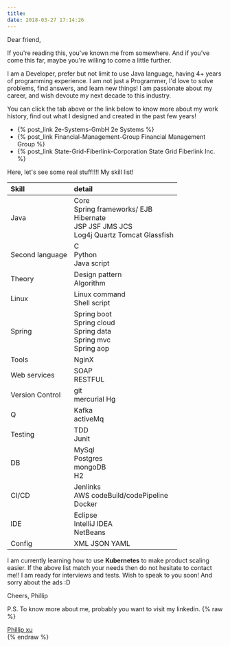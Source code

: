 ```yaml
---
title:  
date: 2018-03-27 17:14:26
---
```


Dear friend, 

  If you're reading this, you've known me from somewhere. 
And if you've come this far, maybe you're willing to come a little further.

I am a Developer, prefer but not limit to use Java language, having 4+ years of programming experience.
I am not just a Programmer, I'd love to solve problems, find answers, and learn new things!
I am passionate about my career, and wish devoute my next decade to this industry.

You can click the tab above or the link below to know more about my work history, find out what I designed and created in the past few years!
* {% post_link 2e-Systems-GmbH 2e Systems %}
* {% post_link Financial-Management-Group Financial Management Group %}
* {% post_link State-Grid-Fiberlink-Corporation State Grid Fiberlink Inc. %}

Here, let's see some real stuff!!!! My skill list! 

|Skill|detail|
|:--|:--|
|Java|Core<br/>Spring frameworks/ EJB<br/>Hibernate<br/>JSP JSF JMS JCS<br/>Log4j Quartz Tomcat Glassfish|
|Second language|C<br/>Python<br/>Java script|
|Theory|Design pattern<br/>Algorithm|
|Linux|Linux command<br/>Shell script|
|Spring|Spring boot<br/>Spring cloud<br/>Spring data<br/>Spring mvc<br/>Spring aop|
|Tools|NginX|
|Web services|SOAP<br/>RESTFUL|
|Version Control|git<br/>mercurial Hg|
|Q|Kafka<br/>activeMq|
|Testing|TDD<br/>Junit|
|DB|MySql<br/>Postgres<br/>mongoDB<br/>H2|
|CI/CD|Jenlinks<br/>AWS codeBuild/codePipeline<br/>Docker|
|IDE|Eclipse<br/>IntelliJ IDEA<br/>NetBeans|
|Config|XML JSON YAML|

I am currently learning how to use **Kubernetes** to make product scaling easier.
If the above list match your needs then do not hesitate to contact me!! I am ready for interviews and tests.
Wish to speak to you soon! And sorry about the ads :D 

Cheers,
Phillip

P.S. To know more about me, probably you want to visit my linkedin.
{% raw %}
<script type="text/javascript" src="https://platform.linkedin.com/badges/js/profile.js" async defer></script>
<div class="LI-profile-badge"  data-version="v1" data-size="medium" data-locale="en_US" data-type="vertical" data-theme="light" data-vanity="phillip-xu"><a class="LI-simple-link" href='https://au.linkedin.com/in/phillip-xu?trk=profile-badge'>Phillip xu</a></div>
{% endraw %}